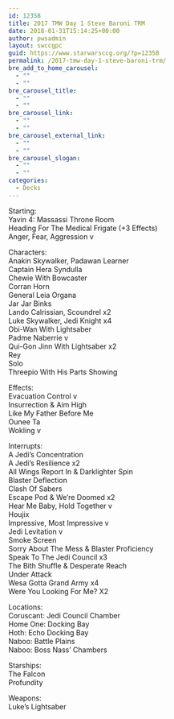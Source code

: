 ```yaml
---
id: 12358
title: 2017 TMW Day 1 Steve Baroni TRM
date: 2018-01-31T15:14:25+00:00
author: pwsadmin
layout: swccgpc
guid: https://www.starwarsccg.org/?p=12358
permalink: /2017-tmw-day-1-steve-baroni-trm/
bre_add_to_home_carousel:
  - ""
  - ""
bre_carousel_title:
  - ""
  - ""
bre_carousel_link:
  - ""
  - ""
bre_carousel_external_link:
  - ""
  - ""
bre_carousel_slogan:
  - ""
  - ""
categories:
  - Decks
---
```

Starting:  
Yavin 4: Massassi Throne Room  
Heading For The Medical Frigate (+3 Effects)  
Anger, Fear, Aggression v

Characters:  
Anakin Skywalker, Padawan Learner  
Captain Hera Syndulla  
Chewie With Bowcaster  
Corran Horn  
General Leia Organa  
Jar Jar Binks  
Lando Calrissian, Scoundrel x2  
Luke Skywalker, Jedi Knight x4  
Obi-Wan With Lightsaber  
Padme Naberrie v  
Qui-Gon Jinn With Lightsaber x2  
Rey  
Solo  
Threepio With His Parts Showing

Effects:  
Evacuation Control v  
Insurrection & Aim High  
Like My Father Before Me  
Ounee Ta  
Wokling v

Interrupts:  
A Jedi’s Concentration  
A Jedi’s Resilience x2  
All Wings Report In & Darklighter Spin  
Blaster Deflection  
Clash Of Sabers  
Escape Pod & We’re Doomed x2  
Hear Me Baby, Hold Together v  
Houjix  
Impressive, Most Impressive v  
Jedi Levitation v  
Smoke Screen  
Sorry About The Mess & Blaster Proficiency  
Speak To The Jedi Council x3  
The Bith Shuffle & Desperate Reach  
Under Attack  
Wesa Gotta Grand Army x4  
Were You Looking For Me? X2

Locations:  
Coruscant: Jedi Council Chamber  
Home One: Docking Bay  
Hoth: Echo Docking Bay  
Naboo: Battle Plains  
Naboo: Boss Nass’ Chambers

Starships:  
The Falcon  
Profundity

Weapons:  
Luke’s Lightsaber